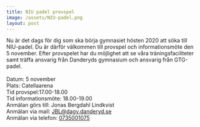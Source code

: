 ```yaml
---
title: NIU padel provspel
image: /assets/NIU-padel.png
layout: post
---
```


Nu är det dags för dig som ska börja gymnasiet hösten 2020 att söka till NIU-padel. 
Du är därför välkommen till provspel och informationsmöte den 5 november. 
Efter provspelet har du möjlighet att se våra träningsfaciliteter samt träffa ansvarig från Danderyds gymnasium och ansvarig från GTG-padel.
<br>
<br>
Datum: 5 november<br>
Plats: Catellaarena<br>
Tid provspel:17.00-18.00<br>
Tid informationsmöte: 18.00-19.00<br>
Anmälan görs till: Jonas Bergdahl Lindkvist<br>
Anmälan via mail: [JBL@dagy.danderyd.se](JBL@dagy.danderyd.se)<br>
Anmälan via telefon: [0735001075](0735001075)<br>

